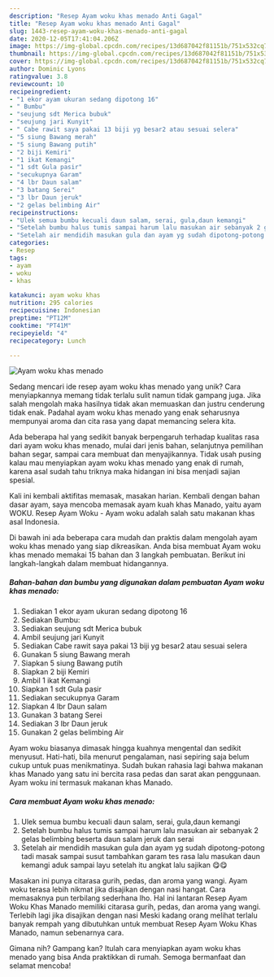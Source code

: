 ```yaml
---
description: "Resep Ayam woku khas menado Anti Gagal"
title: "Resep Ayam woku khas menado Anti Gagal"
slug: 1443-resep-ayam-woku-khas-menado-anti-gagal
date: 2020-12-05T17:41:04.206Z
image: https://img-global.cpcdn.com/recipes/13d687042f81151b/751x532cq70/ayam-woku-khas-menado-foto-resep-utama.jpg
thumbnail: https://img-global.cpcdn.com/recipes/13d687042f81151b/751x532cq70/ayam-woku-khas-menado-foto-resep-utama.jpg
cover: https://img-global.cpcdn.com/recipes/13d687042f81151b/751x532cq70/ayam-woku-khas-menado-foto-resep-utama.jpg
author: Dominic Lyons
ratingvalue: 3.8
reviewcount: 10
recipeingredient:
- "1 ekor ayam ukuran sedang dipotong 16"
- " Bumbu"
- "seujung sdt Merica bubuk"
- "seujung jari Kunyit"
- " Cabe rawit saya pakai 13 biji yg besar2 atau sesuai selera"
- "5 siung Bawang merah"
- "5 siung Bawang putih"
- "2 biji Kemiri"
- "1 ikat Kemangi"
- "1 sdt Gula pasir"
- "secukupnya Garam"
- "4 lbr Daun salam"
- "3 batang Serei"
- "3 lbr Daun jeruk"
- "2 gelas belimbing Air"
recipeinstructions:
- "Ulek semua bumbu kecuali daun salam, serai, gula,daun kemangi"
- "Setelah bumbu halus tumis sampai harum lalu masukan air sebanyak 2 gelas belimbing beserta daun salam jeruk dan serai"
- "Setelah air mendidih masukan gula dan ayam yg sudah dipotong-potong tadi masak sampai susut tambahkan garam tes rasa lalu masukan daun kemangi aduk sampai layu setelah itu angkat lalu sajikan 😋😋"
categories:
- Resep
tags:
- ayam
- woku
- khas

katakunci: ayam woku khas 
nutrition: 295 calories
recipecuisine: Indonesian
preptime: "PT12M"
cooktime: "PT41M"
recipeyield: "4"
recipecategory: Lunch

---
```



![Ayam woku khas menado](https://img-global.cpcdn.com/recipes/13d687042f81151b/751x532cq70/ayam-woku-khas-menado-foto-resep-utama.jpg)

Sedang mencari ide resep ayam woku khas menado yang unik? Cara menyiapkannya memang tidak terlalu sulit namun tidak gampang juga. Jika salah mengolah maka hasilnya tidak akan memuaskan dan justru cenderung tidak enak. Padahal ayam woku khas menado yang enak seharusnya mempunyai aroma dan cita rasa yang dapat memancing selera kita.

Ada beberapa hal yang sedikit banyak berpengaruh terhadap kualitas rasa dari ayam woku khas menado, mulai dari jenis bahan, selanjutnya pemilihan bahan segar, sampai cara membuat dan menyajikannya. Tidak usah pusing kalau mau menyiapkan ayam woku khas menado yang enak di rumah, karena asal sudah tahu triknya maka hidangan ini bisa menjadi sajian spesial.

Kali ini kembali aktifitas memasak, masakan harian. Kembali dengan bahan dasar ayam, saya mencoba memasak ayam kuah khas Manado, yaitu ayam WOKU. Resep Ayam Woku - Ayam woku adalah salah satu makanan khas asal Indonesia.


Di bawah ini ada beberapa cara mudah dan praktis dalam mengolah ayam woku khas menado yang siap dikreasikan. Anda bisa membuat Ayam woku khas menado memakai 15 bahan dan 3 langkah pembuatan. Berikut ini langkah-langkah dalam membuat hidangannya.

<!--inarticleads1-->

##### Bahan-bahan dan bumbu yang digunakan dalam pembuatan Ayam woku khas menado:

1. Sediakan 1 ekor ayam ukuran sedang dipotong 16
1. Sediakan  Bumbu:
1. Sediakan seujung sdt Merica bubuk
1. Ambil seujung jari Kunyit
1. Sediakan  Cabe rawit saya pakai 13 biji yg besar2 atau sesuai selera
1. Gunakan 5 siung Bawang merah
1. Siapkan 5 siung Bawang putih
1. Siapkan 2 biji Kemiri
1. Ambil 1 ikat Kemangi
1. Siapkan 1 sdt Gula pasir
1. Sediakan secukupnya Garam
1. Siapkan 4 lbr Daun salam
1. Gunakan 3 batang Serei
1. Sediakan 3 lbr Daun jeruk
1. Gunakan 2 gelas belimbing Air


Ayam woku biasanya dimasak hingga kuahnya mengental dan sedikit menyusut. Hati-hati, bila menurut pengalaman, nasi sepiring saja belum cukup untuk puas menikmatinya. Sudah bukan rahasia lagi bahwa makanan khas Manado yang satu ini bercita rasa pedas dan sarat akan penggunaan. Ayam woku ini termasuk makanan khas Manado. 

<!--inarticleads2-->

##### Cara membuat Ayam woku khas menado:

1. Ulek semua bumbu kecuali daun salam, serai, gula,daun kemangi
1. Setelah bumbu halus tumis sampai harum lalu masukan air sebanyak 2 gelas belimbing beserta daun salam jeruk dan serai
1. Setelah air mendidih masukan gula dan ayam yg sudah dipotong-potong tadi masak sampai susut tambahkan garam tes rasa lalu masukan daun kemangi aduk sampai layu setelah itu angkat lalu sajikan 😋😋


Masakan ini punya citarasa gurih, pedas, dan aroma yang wangi. Ayam woku terasa lebih nikmat jika disajikan dengan nasi hangat. Cara memasaknya pun terbilang sederhana lho. Hal ini lantaran Resep Ayam Woku Khas Manado memiliki citarasa gurih, pedas, dan aroma yang wangi. Terlebih lagi jika disajikan dengan nasi Meski kadang orang melihat terlalu banyak rempah yang dibutuhkan untuk membuat Resep Ayam Woku Khas Manado, namun sebenarnya cara. 

Gimana nih? Gampang kan? Itulah cara menyiapkan ayam woku khas menado yang bisa Anda praktikkan di rumah. Semoga bermanfaat dan selamat mencoba!

